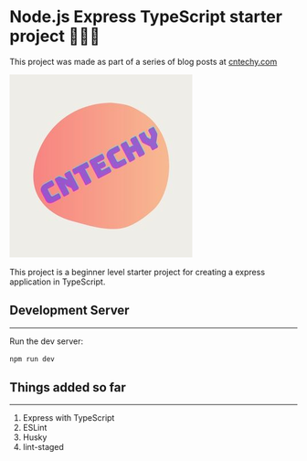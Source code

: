 # Node.js Express TypeScript starter project 🧑🏾‍💻

This project was made as part of a series of blog posts at [cntechy.com](https://cntechy.com)

![cntechy logo](/public/cntechyicon.jpg)

This project is a beginner level starter project for creating a express application in TypeScript.

## Development Server 
***

Run the dev server:
```bash 
npm run dev
```

## Things added so far
***
1. Express with TypeScript
2. ESLint
3. Husky 
4. lint-staged